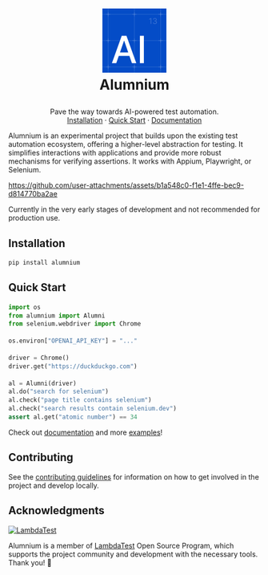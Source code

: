 <h1>
    <p align="center">
        <img src="https://raw.githubusercontent.com/alumnium-hq/alumnium.github.io/efb2afaf0ced7ec07c241445e7b381914281edaf/src/assets/logo.svg" height="128" alt="Logo" />
        <br />
        Alumnium
    </p>
</h1>
<p align="center">
    Pave the way towards AI-powered test automation.
    <br />
    <a href="#installation">Installation</a>
    ·
    <a href="#quick-start">Quick Start</a>
    ·
    <a href="https://alumnium.ai/docs/">Documentation</a>
</p>

Alumnium is an experimental project that builds upon the existing test automation ecosystem, offering a higher-level abstraction for testing. It simplifies interactions with applications and provide more robust mechanisms for verifying assertions. It works with Appium, Playwright, or Selenium.

https://github.com/user-attachments/assets/b1a548c0-f1e1-4ffe-bec9-d814770ba2ae

Currently in the very early stages of development and not recommended for production use.

## Installation

```bash
pip install alumnium
```

## Quick Start

```python
import os
from alumnium import Alumni
from selenium.webdriver import Chrome

os.environ["OPENAI_API_KEY"] = "..."

driver = Chrome()
driver.get("https://duckduckgo.com")

al = Alumni(driver)
al.do("search for selenium")
al.check("page title contains selenium")
al.check("search results contain selenium.dev")
assert al.get("atomic number") == 34
```

Check out [documentation][1] and more [examples][2]!

## Contributing

See the [contributing guidelines][4] for information on how to get involved in the project and develop locally.

## Acknowledgments

[![LambdaTest](https://www.lambdatest.com/resources/images/logos/logo.svg)][5]

Alumnium is a member of [LambdaTest][5] Open Source Program, which supports the project community and development with
the necessary tools. Thank you! 💚



[1]: https://alumnium.ai/docs/
[2]: examples/
[3]: https://alumnium.ai/docs/getting-started/configuration/
[4]: ./CONTRIBUTING.md
[5]: https://www.lambdatest.com/
